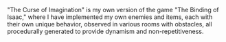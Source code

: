 "The Curse of Imagination" is my own version of the game "The Binding of Isaac," where I have implemented my own enemies and items, each with their own unique behavior, observed in various rooms with obstacles, all procedurally generated to provide dynamism and non-repetitiveness.
